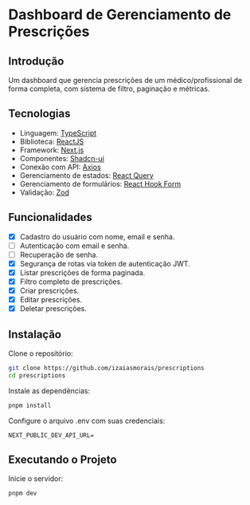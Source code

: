 # Dashboard de Gerenciamento de Prescrições

## Introdução
Um dashboard que gerencia prescrições de um médico/profissional de forma completa, com sistema de filtro, paginação e métricas.

## Tecnologias
- Linguagem: [TypeScript](https://www.typescriptlang.org/)
- Biblioteca: [ReactJS]()
- Framework: [Next.js](https://nextjs.org/)
- Componentes: [Shadcn-ui](https://ui.shadcn.com/)
- Conexão com API: [Axios](https://axios-http.com/docs/intro)
- Gerenciamento de estados: [React Query](https://tanstack.com/query/latest/docs/framework/react/overview)
- Gerenciamento de formulários: [React Hook Form](https://www.react-hook-form.com/)
- Validação: [Zod](https://zod.dev/)

## Funcionalidades

- [x] Cadastro do usuário com nome, email e senha.
- [ ] Autenticação com email e senha.
- [ ] Recuperação de senha.
- [x] Segurança de rotas via token de autenticação JWT.
- [x] Listar prescrições de forma paginada.
- [x] Filtro completo de prescrições.
- [x] Criar prescrições.
- [x] Editar prescrições.
- [x] Deletar prescrições.

## Instalação
Clone o repositório:

```bash
git clone https://github.com/izaiasmorais/prescriptions
cd prescriptions
```

Instale as dependências:

```bash
pnpm install
```

Configure o arquivo .env com suas credenciais:

```env
NEXT_PUBLIC_DEV_API_URL=
```

## Executando o Projeto
Inicie o servidor:

```bash
pnpm dev
```
